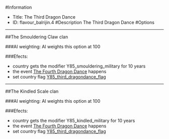 #Information
 - Title: The Third Dragon Dance
 - ID: flavour_balrijin.4
#Description
The Third Dragon Dance
#Options

___
##The Smouldering Claw clan

###AI weighting:
AI weights this option at 100


###Efects:<ul><li>country gets the modifier Y85_smouldering_military for 10 years</li><li>the event [The Fourth Dragon Dance](../events/the_fourth_dragon_dance.md) happens</li><li>set country flag [Y85_third_dragondance_flag](../flags/y85_third_dragondance_flag.md)</li></ul>

___
##The Kindled Scale clan

###AI weighting:
AI weights this option at 100


###Efects:<ul><li>country gets the modifier Y85_kindled_military for 10 years</li><li>the event [The Fourth Dragon Dance](../events/the_fourth_dragon_dance.md) happens</li><li>set country flag [Y85_third_dragondance_flag](../flags/y85_third_dragondance_flag.md)</li></ul>
